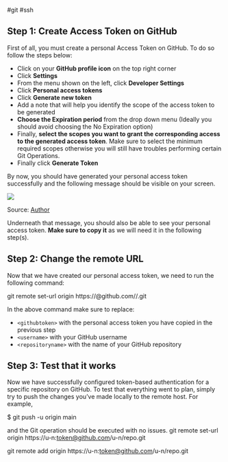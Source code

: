 #git #ssh 

## Step 1: Create Access Token on GitHub

First of all, you must create a personal Access Token on GitHub. To do so follow the steps below:

-   Click on your **GitHub profile icon** on the top right corner
-   Click **Settings**
-   From the menu shown on the left, click **Developer Settings**
-   Click **Personal access tokens**
-   Click **Generate new token**
-   Add a note that will help you identify the scope of the access token to be generated
-   **Choose the Expiration period** from the drop down menu (Ideally you should avoid choosing the No Expiration option)
-   Finally, **select the scopes you want to grant the corresponding access to the generated access token**. Make sure to select the minimum required scopes otherwise you will still have troubles performing certain Git Operations.
-   Finally click **Generate Token**

By now, you should have generated your personal access token successfully and the following message should be visible on your screen.

![](https://miro.medium.com/v2/resize:fit:700/1*pNBFbuXZlsaUkWRkkLr7Aw.png)

Source: [Author](https://gmyrianthous.medium.com/)

Underneath that message, you should also be able to see your personal access token. **Make sure to copy it** as we will need it in the following step(s).

## Step 2: Change the remote URL

Now that we have created our personal access token, we need to run the following command:

git remote set-url origin https://**<githubtoken>**@github.com/**<username>**/**<repositoryname>**.git

In the above command make sure to replace:

-   `<githubtoken>` with the personal access token you have copied in the previous step
-   `<username>` with your GitHub username
-   `<repositoryname>` with the name of your GitHub repository

## Step 3: Test that it works

Now we have successfully configured token-based authentication for a specific repository on GitHub. To test that everything went to plan, simply try to push the changes you’ve made locally to the remote host. For example,

$ git push -u origin main

and the Git operation should be executed with no issues.
git remote set-url origin https://u-n:token@github.com/u-n/repo.git

git remote add origin https://u-n:token@github.com/u-n/repo.git